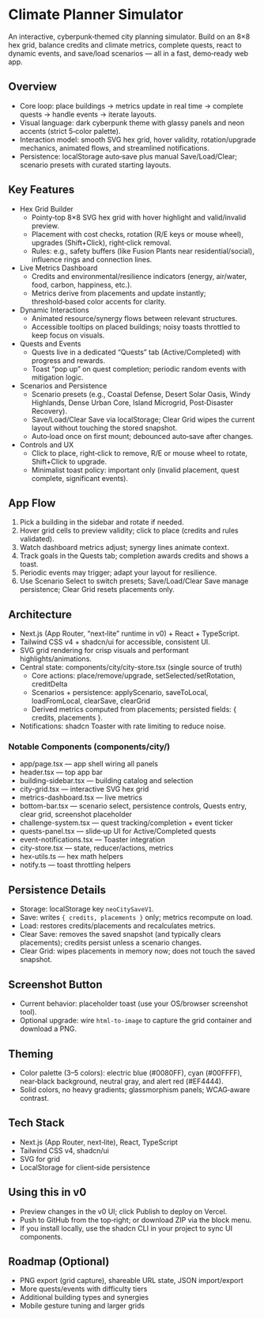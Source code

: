 # Climate Planner Simulator

An interactive, cyberpunk‑themed city planning simulator. Build on an 8×8 hex grid, balance credits and climate metrics, complete quests, react to dynamic events, and save/load scenarios — all in a fast, demo‑ready web app.

## Overview

- Core loop: place buildings → metrics update in real time → complete quests → handle events → iterate layouts.
- Visual language: dark cyberpunk theme with glassy panels and neon accents (strict 5‑color palette).
- Interaction model: smooth SVG hex grid, hover validity, rotation/upgrade mechanics, animated flows, and streamlined notifications.
- Persistence: localStorage auto‑save plus manual Save/Load/Clear; scenario presets with curated starting layouts.

## Key Features

- Hex Grid Builder
  - Pointy‑top 8×8 SVG hex grid with hover highlight and valid/invalid preview.
  - Placement with cost checks, rotation (R/E keys or mouse wheel), upgrades (Shift+Click), right‑click removal.
  - Rules: e.g., safety buffers (like Fusion Plants near residential/social), influence rings and connection lines.
- Live Metrics Dashboard
  - Credits and environmental/resilience indicators (energy, air/water, food, carbon, happiness, etc.).
  - Metrics derive from placements and update instantly; threshold‑based color accents for clarity.
- Dynamic Interactions
  - Animated resource/synergy flows between relevant structures.
  - Accessible tooltips on placed buildings; noisy toasts throttled to keep focus on visuals.
- Quests and Events
  - Quests live in a dedicated “Quests” tab (Active/Completed) with progress and rewards.
  - Toast “pop up” on quest completion; periodic random events with mitigation logic.
- Scenarios and Persistence
  - Scenario presets (e.g., Coastal Defense, Desert Solar Oasis, Windy Highlands, Dense Urban Core, Island Microgrid, Post‑Disaster Recovery).
  - Save/Load/Clear Save via localStorage; Clear Grid wipes the current layout without touching the stored snapshot.
  - Auto‑load once on first mount; debounced auto‑save after changes.
- Controls and UX
  - Click to place, right‑click to remove, R/E or mouse wheel to rotate, Shift+Click to upgrade.
  - Minimalist toast policy: important only (invalid placement, quest complete, significant events).

## App Flow

1) Pick a building in the sidebar and rotate if needed.  
2) Hover grid cells to preview validity; click to place (credits and rules validated).  
3) Watch dashboard metrics adjust; synergy lines animate context.  
4) Track goals in the Quests tab; completion awards credits and shows a toast.  
5) Periodic events may trigger; adapt your layout for resilience.  
6) Use Scenario Select to switch presets; Save/Load/Clear Save manage persistence; Clear Grid resets placements only.

## Architecture

- Next.js (App Router, “next‑lite” runtime in v0) + React + TypeScript.
- Tailwind CSS v4 + shadcn/ui for accessible, consistent UI.
- SVG grid rendering for crisp visuals and performant highlights/animations.
- Central state: components/city/city-store.tsx (single source of truth)
  - Core actions: place/remove/upgrade, setSelected/setRotation, creditDelta
  - Scenarios + persistence: applyScenario, saveToLocal, loadFromLocal, clearSave, clearGrid
  - Derived metrics computed from placements; persisted fields: { credits, placements }.
- Notifications: shadcn Toaster with rate limiting to reduce noise.

### Notable Components (components/city/)
- app/page.tsx — app shell wiring all panels
- header.tsx — top app bar
- building-sidebar.tsx — building catalog and selection
- city-grid.tsx — interactive SVG hex grid
- metrics-dashboard.tsx — live metrics
- bottom-bar.tsx — scenario select, persistence controls, Quests entry, clear grid, screenshot placeholder
- challenge-system.tsx — quest tracking/completion + event ticker
- quests-panel.tsx — slide‑up UI for Active/Completed quests
- event-notifications.tsx — Toaster integration
- city-store.tsx — state, reducer/actions, metrics
- hex-utils.ts — hex math helpers
- notify.ts — toast throttling helpers

## Persistence Details

- Storage: localStorage key `neoCitySaveV1`.
- Save: writes `{ credits, placements }` only; metrics recompute on load.
- Load: restores credits/placements and recalculates metrics.
- Clear Save: removes the saved snapshot (and typically clears placements); credits persist unless a scenario changes.
- Clear Grid: wipes placements in memory now; does not touch the saved snapshot.

## Screenshot Button

- Current behavior: placeholder toast (use your OS/browser screenshot tool).
- Optional upgrade: wire `html-to-image` to capture the grid container and download a PNG.

## Theming

- Color palette (3–5 colors): electric blue (#0080FF), cyan (#00FFFF), near‑black background, neutral gray, and alert red (#EF4444).
- Solid colors, no heavy gradients; glassmorphism panels; WCAG‑aware contrast.

## Tech Stack

- Next.js (App Router, next‑lite), React, TypeScript
- Tailwind CSS v4, shadcn/ui
- SVG for grid
- LocalStorage for client‑side persistence

## Using this in v0

- Preview changes in the v0 UI; click Publish to deploy on Vercel.
- Push to GitHub from the top‑right; or download ZIP via the block menu.
- If you install locally, use the shadcn CLI in your project to sync UI components.

## Roadmap (Optional)

- PNG export (grid capture), shareable URL state, JSON import/export
- More quests/events with difficulty tiers
- Additional building types and synergies
- Mobile gesture tuning and larger grids
